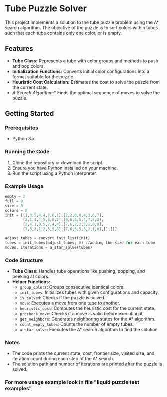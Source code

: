 
# Tube Puzzle Solver

This project implements a solution to the tube puzzle problem using the A* search algorithm. The objective of the puzzle is to sort colors within tubes such that each tube contains only one color, or is empty.

## Features
- **Tube Class:** Represents a tube with color groups and methods to push and pop colors.
- **Initialization Functions:** Converts initial color configurations into a format suitable for the puzzle.
- **Heuristic Cost Calculation:** Estimates the cost to solve the puzzle from the current state.
- **A* Search Algorithm:** Finds the optimal sequence of moves to solve the puzzle.

## Getting Started

### Prerequisites

- Python 3.x

### Running the Code

1. Clone the repository or download the script.
2. Ensure you have Python installed on your machine.
3. Run the script using a Python interpreter.

### Example Usage

```python
empty = 2
full = 8
size = 8
colors = 8
init = [[1,3,5,4,4,7,6,1],[2,2,0,0,4,3,6,7],
        [2,1,1,4,5,6,0,2],[0,6,6,5,4,7,7,3],
        [3,4,1,0,5,7,4,4],[7,6,2,2,3,1,0,0],
        [7,3,3,1,2,5,5,6],[7,6,5,5,3,2,1,0],[],[]]

adjust_tubes = convert_init_list(init)
tubes = init_tubes(adjust_tubes, 8) //adding the size for each tube
moves, iterations = a_star_solve(tubes)


```

### Code Structure

- **Tube Class:** Handles tube operations like pushing, popping, and peeking at colors.
- **Helper Functions:**
  - `group_colors`: Groups consecutive identical colors.
  - `init_tubes`: Initializes tubes with given configurations and capacity.
  - `is_solved`: Checks if the puzzle is solved.
  - `move`: Executes a move from one tube to another.
  - `heuristic_cost`: Computes the heuristic cost for the current state.
  - `precheck_move`: Checks if a move is valid before executing it.
  - `get_neighbors`: Generates neighboring states for the A* algorithm.
  - `count_empty_tubes`: Counts the number of empty tubes.
  - `a_star_solve`: Executes the A* search algorithm to find the solution.

### Notes

- The code prints the current state, cost, frontier size, visited size, and iteration count during each step of the A* search.
- The solution path and number of iterations are printed after the puzzle is solved.


### For more usage example look in file "liquid puzzle test examples"


